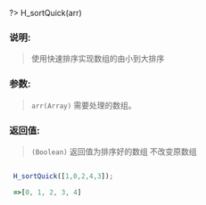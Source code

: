 ?> H_sortQuick(arr)
### 说明: 
> 使用快速排序实现数组的由小到大排序 
### 参数: 
> `arr(Array)` 需要处理的数组。
### 返回值: 
> `(Boolean)` 返回值为排序好的数组  不改变原数组
```js

 H_sortQuick([1,0,2,4,3]);

 =>[0, 1, 2, 3, 4]

```